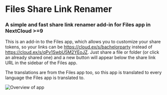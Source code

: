 # Files Share Link Renamer
### A simple and fast share link renamer add-in for Files app in NextCloud >=9 


This is an add-in to the Files app, which allows you to customize your share tokens, so your links can be https://cloud.ex/s/bachelorparty instead of https://cloud.ex/s/qPv1SwbU5M2YEoJZ. Just share a file or folder (or click an already shared one) and a new button will appear below the share link URL in the sidebar of the Files app.

The translations are from the Files app too, so this app is translated to every language the Files app is translated to.

![Overview of app](https://apps.owncloud.com/CONTENT/content-pre2/174742-2.png)
